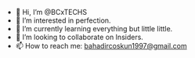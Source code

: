 - 👋 Hi, I’m @BCxTECHS
- 👀 I’m interested in perfection.
- 🌱 I’m currently learning everything but little little.
- 💞️ I’m looking to collaborate on Insiders.
- 📫 How to reach me: bahadircoskun1997@gmail.com


<!---
BCxTECHS/BCxTECHS is a ✨ special ✨ repository because its `README.md` (this file) appears on your GitHub profile.
You can click the Preview link to take a look at your changes.
--->
